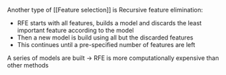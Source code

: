 Another type of [[Feature selection]] is Recursive feature elimination:

- RFE starts with all features, builds a model and discards the least important feature according to the model
- Then a new model is build using all but the discarded features
- This continues until a pre-specified number of features are left

A series of models are built -> RFE is more computationally expensive than other methods